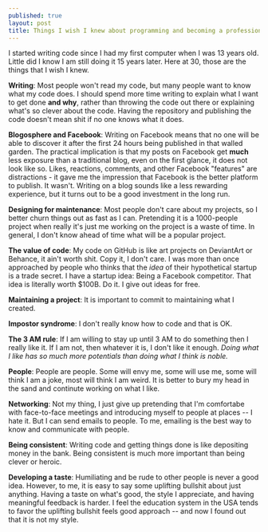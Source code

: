 ```yaml
---
published: true
layout: post
title: Things I wish I knew about programming and becoming a professional programmer
---
```

I started writing code since I had my first computer when I was 13 years old. Little did I know I am still doing it 15 years later. Here at 30, those are the things that I wish I knew.

**Writing**: Most people won't read my code, but many people want to know what my code does. I should spend more time writing to explain what I want to get done **and why**, rather than throwing the code out there or explaining what's so clever about the code. Having the repository and publishing the code doesn't mean shit if no one knows what it does.

**Blogosphere and Facebook**: Writing on Facebook means that no one will be able to discover it after the first 24 hours being published in that walled garden. The practical implication is that my posts on Facebook get **much** less exposure than a traditional blog, even on the first glance, it does not look like so. Likes, reactions, comments, and other Facebook "features" are distractions - it gave me the impression that Facebook is the better platform to publish. It wasn't. Writing on a blog sounds like a less rewarding experience, but it turns out to be a good investment in the long run. 

**Designing for maintenance**: Most people don't care about my projects, so I better churn things out as fast as I can. Pretending it is a 1000-people project when really it's just me working on the project is a waste of time. In general, I don't know ahead of time what will be a popular project.

**The value of code**: My code on GitHub is like art projects on DeviantArt or Behance, it ain't worth shit. Copy it, I don't care. I was more than once approached by people who thinks that the *idea* of their hypothetical startup is a trade secret. I have a startup idea: Being a Facebook competitor. That idea is literally worth $100B. Do it. I give out ideas for free.

**Maintaining a project**: It is important to commit to maintaining what I created.

**Impostor syndrome**: I don't really know how to code and that is OK.

**The 3 AM rule**: If I am willing to stay up until 3 AM to do something then I really like it. If I am not, then whatever it is, I don't like it enough. *Doing what I like has so much more potentials than doing what I think is noble.* 

**People**: People are people. Some will envy me, some will use me, some will think I am a joke, most will think I am weird. It is better to bury my head in the sand and continute working on what I like.

**Networking**: Not my thing, I just give up pretending that I'm comfortabe with face-to-face meetings and introducing myself to people at places -- I hate it. But I can send emails to people. To me, emailing is the best way to know and communicate with people.

**Being consistent**: Writing code and getting things done is like depositing money in the bank. Being consistent is much more important than being clever or heroic.

**Developing a taste**: Humiliating and be rude to other people is never a good idea. However, to me, it is easy to say some uplifting bullshit about just anything. Having a taste on what's good, the style I appreciate, and having meaningful feedback is harder. I feel the education system in the USA tends to favor the uplifting bullshit feels good approach -- and now I found out that it is not my style.


